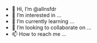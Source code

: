 - 👋 Hi, I’m @allnsfdr
- 👀 I’m interested in ...
- 🌱 I’m currently learning ...
- 💞️ I’m looking to collaborate on ...
- 📫 How to reach me ...

<!---
allnsfdr/allnsfdr is a ✨ special ✨ repository because its `README.md` (this file) appears on your GitHub profile.
You can click the Preview link to take a look at your changes.
--->
